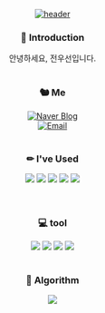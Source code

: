 <div align=center>
  
[![header](https://capsule-render.vercel.app/api?type=waving&color=0:6A5ACD,100:00BFFF&height=200&section=header&text=Hello,%20World!%20&fontSize=40&fontColor=ffffff)]()

### 👋 Introduction
안녕하세요, 전우선입니다.
<br/><br/>

### 🐿 Me
[![Naver Blog](https://img.shields.io/badge/Naver%20Blog-03C75A?style=for-the-badge&logo=Naver&logoColor=white)](https://blog.naver.com/jeonwooseon)<br/>
[![Email](https://img.shields.io/badge/wooxexn@gmail.com-EA4335?style=flat&logo=gmail&logoColor=white)](mailto:wooxexn@gmail.com)
<br/><br/>

### ✏ I've Used
<img src="https://img.shields.io/badge/JavaScript-F7DF1E?style=flat&logo=JavaScript&logoColor=white"/>
<img src="https://img.shields.io/badge/Java-007396?style=flat&logo=openjdk&logoColor=white"/>
<img src="https://img.shields.io/badge/HTML-E34F26?style=flat&logo=html5&logoColor=white"/>
<img src="https://img.shields.io/badge/CSS-1572B6?style=flat&logo=css3&logoColor=white"/>
<img src="https://img.shields.io/badge/Bootstrap-7952B3?style=flat&logo=bootstrap&logoColor=white"/>
<br/>
<br/><br/>

### 💻 tool
<img src="https://img.shields.io/badge/Figma-F24E1E?style=flat&logo=figma&logoColor=white"/>
<img src="https://img.shields.io/badge/Git-05032?style=flat&logo=git&logoColor=white"/>
<img src="https://img.shields.io/badge/GitHub-181717?style=flat&logo=github&logoColor=white"/>
<img src="https://img.shields.io/badge/Notion-000000?style=flat&logo=notion&logoColor=white"/>
<br/><br/>

### 🎵 Algorithm
<img align='center' src="http://mazassumnida.wtf/api/v2/generate_badge?boj=wooxexn">
</div>
